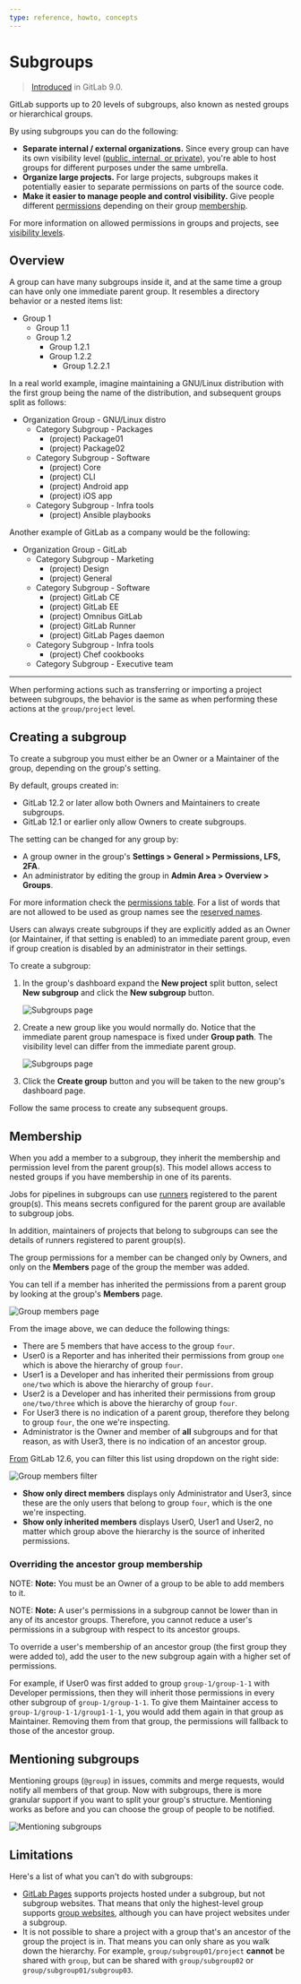 ```yaml
---
type: reference, howto, concepts
---
```


# Subgroups

> [Introduced](https://gitlab.com/gitlab-org/gitlab-foss/-/issues/2772) in GitLab 9.0.

GitLab supports up to 20 levels of subgroups, also known as nested groups or hierarchical groups.

By using subgroups you can do the following:

- **Separate internal / external organizations.** Since every group
  can have its own visibility level ([public, internal, or private](../../../development/permissions.md#general-permissions)),
  you're able to host groups for different purposes under the same umbrella.
- **Organize large projects.** For large projects, subgroups makes it
  potentially easier to separate permissions on parts of the source code.
- **Make it easier to manage people and control visibility.** Give people
  different [permissions](../../permissions.md#group-members-permissions) depending on their group [membership](#membership).

For more information on allowed permissions in groups and projects, see
[visibility levels](../../../development/permissions.md#general-permissions).

## Overview

A group can have many subgroups inside it, and at the same time a group can have
only one immediate parent group. It resembles a directory behavior or a nested items list:

- Group 1
  - Group 1.1
  - Group 1.2
    - Group 1.2.1
    - Group 1.2.2
      - Group 1.2.2.1

In a real world example, imagine maintaining a GNU/Linux distribution with the
first group being the name of the distribution, and subsequent groups split as follows:

- Organization Group - GNU/Linux distro
  - Category Subgroup - Packages
    - (project) Package01
    - (project) Package02
  - Category Subgroup - Software
    - (project) Core
    - (project) CLI
    - (project) Android app
    - (project) iOS app
  - Category Subgroup - Infra tools
    - (project) Ansible playbooks

Another example of GitLab as a company would be the following:

- Organization Group - GitLab
  - Category Subgroup - Marketing
    - (project) Design
    - (project) General
  - Category Subgroup - Software
    - (project) GitLab CE
    - (project) GitLab EE
    - (project) Omnibus GitLab
    - (project) GitLab Runner
    - (project) GitLab Pages daemon
  - Category Subgroup - Infra tools
    - (project) Chef cookbooks
  - Category Subgroup - Executive team

---

When performing actions such as transferring or importing a project between
subgroups, the behavior is the same as when performing these actions at the
`group/project` level.

## Creating a subgroup

To create a subgroup you must either be an Owner or a Maintainer of the
group, depending on the group's setting.

By default, groups created in:

- GitLab 12.2 or later allow both Owners and Maintainers to create subgroups.
- GitLab 12.1 or earlier only allow Owners to create subgroups.

The setting can be changed for any group by:

- A group owner in the group's **Settings > General > Permissions, LFS, 2FA**.
- An administrator by editing the group in **Admin Area > Overview > Groups**.

For more information check the
[permissions table](../../permissions.md#group-members-permissions). For a list
of words that are not allowed to be used as group names see the
[reserved names](../../reserved_names.md).

Users can always create subgroups if they are explicitly added as an Owner (or
Maintainer, if that setting is enabled) to an immediate parent group, even if group
creation is disabled by an administrator in their settings.

To create a subgroup:

1. In the group's dashboard expand the **New project** split button, select
   **New subgroup** and click the **New subgroup** button.

   ![Subgroups page](img/create_subgroup_button.png)

1. Create a new group like you would normally do. Notice that the immediate parent group
   namespace is fixed under **Group path**. The visibility level can differ from
   the immediate parent group.

   ![Subgroups page](img/create_new_group.png)

1. Click the **Create group** button and you will be taken to the new group's
   dashboard page.

Follow the same process to create any subsequent groups.

## Membership

When you add a member to a subgroup, they inherit the membership and permission
level from the parent group(s). This model allows access to nested groups if you
have membership in one of its parents.

Jobs for pipelines in subgroups can use [runners](../../../ci/runners/README.md) registered to the parent group(s).
This means secrets configured for the parent group are available to subgroup jobs.

In addition, maintainers of projects that belong to subgroups can see the details of runners registered to parent group(s).

The group permissions for a member can be changed only by Owners, and only on
the **Members** page of the group the member was added.

You can tell if a member has inherited the permissions from a parent group by
looking at the group's **Members** page.

![Group members page](img/group_members.png)

From the image above, we can deduce the following things:

- There are 5 members that have access to the group `four`.
- User0 is a Reporter and has inherited their permissions from group `one`
  which is above the hierarchy of group `four`.
- User1 is a Developer and has inherited their permissions from group
  `one/two` which is above the hierarchy of group `four`.
- User2 is a Developer and has inherited their permissions from group
  `one/two/three` which is above the hierarchy of group `four`.
- For User3 there is no indication of a parent group, therefore they belong to
  group `four`, the one we're inspecting.
- Administrator is the Owner and member of **all** subgroups and for that reason,
  as with User3, there is no indication of an ancestor group.

[From](https://gitlab.com/gitlab-org/gitlab/-/issues/21727) GitLab 12.6, you can filter
this list using dropdown on the right side:

![Group members filter](img/group_members_filter_v12_6.png)

- **Show only direct members** displays only Administrator and User3, since these are
  the only users that belong to group `four`, which is the one we're inspecting.
- **Show only inherited members** displays User0, User1 and User2, no matter which group
  above the hierarchy is the source of inherited permissions.

### Overriding the ancestor group membership

NOTE: **Note:**
You must be an Owner of a group to be able to add members to it.

NOTE: **Note:**
A user's permissions in a subgroup cannot be lower than in any of its ancestor groups.
Therefore, you cannot reduce a user's permissions in a subgroup with respect to its ancestor groups.

To override a user's membership of an ancestor group (the first group they were
added to), add the user to the new subgroup again with a higher set of permissions.

For example, if User0 was first added to group `group-1/group-1-1` with Developer
permissions, then they will inherit those permissions in every other subgroup
of `group-1/group-1-1`. To give them Maintainer access to `group-1/group-1-1/group1-1-1`,
you would add them again in that group as Maintainer. Removing them from that group,
the permissions will fallback to those of the ancestor group.

## Mentioning subgroups

Mentioning groups (`@group`) in issues, commits and merge requests, would
notify all members of that group. Now with subgroups, there is more granular
support if you want to split your group's structure. Mentioning works as before
and you can choose the group of people to be notified.

![Mentioning subgroups](img/mention_subgroups.png)

## Limitations

Here's a list of what you can't do with subgroups:

- [GitLab Pages](../../project/pages/index.md) supports projects hosted under
  a subgroup, but not subgroup websites.
  That means that only the highest-level group supports
  [group websites](../../project/pages/getting_started_part_one.md#gitlab-pages-default-domain-names),
  although you can have project websites under a subgroup.
- It is not possible to share a project with a group that's an ancestor of
  the group the project is in. That means you can only share as you walk down
  the hierarchy. For example, `group/subgroup01/project` **cannot** be shared
  with `group`, but can be shared with `group/subgroup02` or
  `group/subgroup01/subgroup03`.

<!-- ## Troubleshooting

Include any troubleshooting steps that you can foresee. If you know beforehand what issues
one might have when setting this up, or when something is changed, or on upgrading, it's
important to describe those, too. Think of things that may go wrong and include them here.
This is important to minimize requests for support, and to avoid doc comments with
questions that you know someone might ask.

Each scenario can be a third-level heading, e.g. `### Getting error message X`.
If you have none to add when creating a doc, leave this section in place
but commented out to help encourage others to add to it in the future. -->
